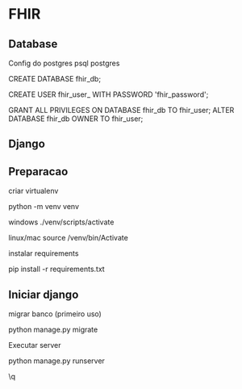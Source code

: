 

# FHIR


## Database
Config do postgres
psql postgres

CREATE DATABASE fhir_db;

CREATE USER fhir_user_ WITH PASSWORD 'fhir_password';

GRANT ALL PRIVILEGES ON DATABASE fhir_db TO fhir_user;
ALTER DATABASE fhir_db OWNER TO fhir_user;


## Django
## Preparacao
criar virtualenv

python -m venv venv

windows
./venv/scripts/activate

linux/mac
source /venv/bin/Activate


instalar requirements

pip install -r requirements.txt


## Iniciar django

migrar banco (primeiro uso)

python manage.py migrate

Executar server

python manage.py runserver

\q